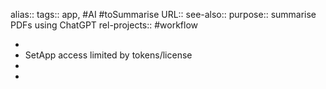 alias::
tags:: app, #AI #toSummarise
URL::
see-also::
purpose:: summarise PDFs using ChatGPT
rel-projects:: #workflow

-
- SetApp access limited by tokens/license
-
-
